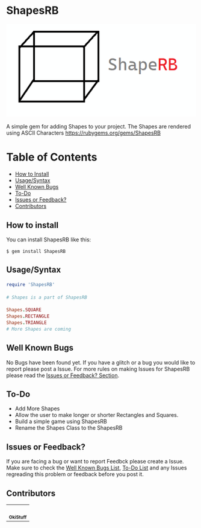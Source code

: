 # ShapesRB
![ShapeRB Logo](https://github.com/OkiStuff/ShapesRB/blob/master/assets/logo.png)

A simple gem for adding Shapes to your project. The Shapes are rendered using ASCII Characters
https://rubygems.org/gems/ShapesRB

# Table of Contents
- [How to Install](https://github.com/OkiStuff/ShapesRB#how-to-install)
- [Usage/Syntax](https://github.com/OkiStuff/ShapesRB#usagesyntax)
- [Well Known Bugs](https://github.com/OkiStuff/ShapesRB#well-known-bugs)
- [To-Do](https://github.com/OkiStuff/ShapesRB#to-do)
- [Issues or Feedback?](https://github.com/OkiStuff/ShapesRB#to-do)
- [Contributors](https://github.com/OkiStuff/ShapesRB#contributors)

## How to install
You can install ShapesRB like this:
```
$ gem install ShapesRB
```
## Usage/Syntax
```ruby
require 'ShapesRB'

# Shapes is a part of ShapesRB

Shapes.SQUARE
Shapes.RECTANGLE
Shapes.TRIANGLE
# More Shapes are coming
```

## Well Known Bugs
No Bugs have been found yet. If you have a glitch or a bug you would like to report please post a Issue. For more rules on making Issues for ShapesRB please read the [Issues or Feedback? Section](https://github.com/OkiStuff/ShapesRB#issues-or-feedback).

## To-Do
- Add More Shapes
- Allow the user to make longer or shorter Rectangles and Squares.
- Build a simple game using ShapesRB
- Rename the Shapes Class to the ShapesRB

## Issues or Feedback?

If you are facing a bug or want to report Feedbck please create a Issue. Make sure to check the [Well Known Bugs List](https://github.com/OkiStuff/ShapesRB#well-known-bugs), [To-Do List](https://github.com/OkiStuff/ShapesRB#to-do) and any Issues regreading this problem or feedback before you post it.

## Contributors

<table>
  <tr>
    <td align="center"><a href="https://github.com/OkiStuff"><img src="https://avatars2.githubusercontent.com/u/40648091?v=4" width="100px;" alt=""/><br /><sub><b>OkiStuff </b></sub></td>

  </tr>

</table>

